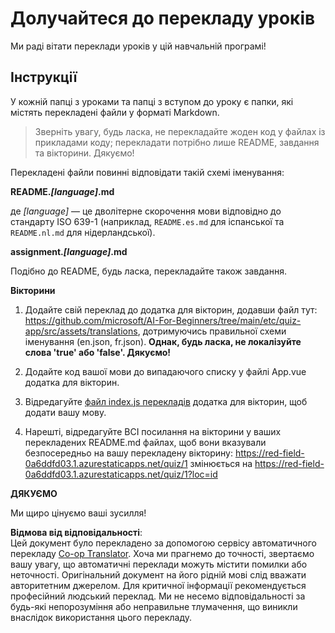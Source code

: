 <!--
CO_OP_TRANSLATOR_METADATA:
{
  "original_hash": "62b3e3ad5182edb905eec649a87eeeb4",
  "translation_date": "2025-08-26T00:46:39+00:00",
  "source_file": "etc/TRANSLATIONS.md",
  "language_code": "uk"
}
-->
# Долучайтеся до перекладу уроків

Ми раді вітати переклади уроків у цій навчальній програмі!

## Інструкції

У кожній папці з уроками та папці з вступом до уроку є папки, які містять перекладені файли у форматі Markdown.

> Зверніть увагу, будь ласка, не перекладайте жоден код у файлах із прикладами коду; перекладати потрібно лише README, завдання та вікторини. Дякуємо!

Перекладені файли повинні відповідати такій схемі іменування:

**README._[language]_.md**

де _[language]_ — це дволітерне скорочення мови відповідно до стандарту ISO 639-1 (наприклад, `README.es.md` для іспанської та `README.nl.md` для нідерландської).

**assignment._[language]_.md**

Подібно до README, будь ласка, перекладайте також завдання.

**Вікторини**

1. Додайте свій переклад до додатка для вікторин, додавши файл тут: https://github.com/microsoft/AI-For-Beginners/tree/main/etc/quiz-app/src/assets/translations, дотримуючись правильної схеми іменування (en.json, fr.json). **Однак, будь ласка, не локалізуйте слова 'true' або 'false'. Дякуємо!**

2. Додайте код вашої мови до випадаючого списку у файлі App.vue додатка для вікторин.

3. Відредагуйте [файл index.js перекладів](https://github.com/microsoft/AI-For-Beginners/blob/main/etc/quiz-app/src/assets/translations/index.js) додатка для вікторин, щоб додати вашу мову.

4. Нарешті, відредагуйте ВСІ посилання на вікторини у ваших перекладених README.md файлах, щоб вони вказували безпосередньо на вашу перекладену вікторину: https://red-field-0a6ddfd03.1.azurestaticapps.net/quiz/1 змінюється на https://red-field-0a6ddfd03.1.azurestaticapps.net/quiz/1?loc=id

**ДЯКУЄМО**

Ми щиро цінуємо ваші зусилля!

**Відмова від відповідальності**:  
Цей документ було перекладено за допомогою сервісу автоматичного перекладу [Co-op Translator](https://github.com/Azure/co-op-translator). Хоча ми прагнемо до точності, звертаємо вашу увагу, що автоматичні переклади можуть містити помилки або неточності. Оригінальний документ на його рідній мові слід вважати авторитетним джерелом. Для критичної інформації рекомендується професійний людський переклад. Ми не несемо відповідальності за будь-які непорозуміння або неправильне тлумачення, що виникли внаслідок використання цього перекладу.